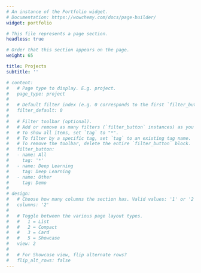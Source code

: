 ```yaml
---
# An instance of the Portfolio widget.
# Documentation: https://wowchemy.com/docs/page-builder/
widget: portfolio

# This file represents a page section.
headless: true

# Order that this section appears on the page.
weight: 65

title: Projects
subtitle: ''

# content:
#   # Page type to display. E.g. project.
#   page_type: project
# 
#   # Default filter index (e.g. 0 corresponds to the first `filter_button` instance below).
#   filter_default: 0
# 
#   # Filter toolbar (optional).
#   # Add or remove as many filters (`filter_button` instances) as you like.
#   # To show all items, set `tag` to "*".
#   # To filter by a specific tag, set `tag` to an existing tag name.
#   # To remove the toolbar, delete the entire `filter_button` block.
#   filter_button:
#   - name: All
#     tag: '*'
#   - name: Deep Learning
#     tag: Deep Learning
#   - name: Other
#     tag: Demo
# 
# design:
#   # Choose how many columns the section has. Valid values: '1' or '2'.
#   columns: '2'
# 
#   # Toggle between the various page layout types.
#   #   1 = List
#   #   2 = Compact
#   #   3 = Card
#   #   5 = Showcase
#   view: 2
# 
#   # For Showcase view, flip alternate rows?
#   flip_alt_rows: false
---
```

